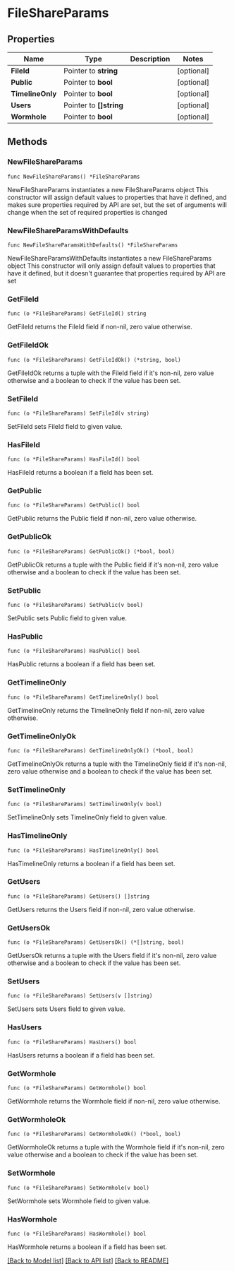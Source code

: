 # FileShareParams

## Properties

Name | Type | Description | Notes
------------ | ------------- | ------------- | -------------
**FileId** | Pointer to **string** |  | [optional] 
**Public** | Pointer to **bool** |  | [optional] 
**TimelineOnly** | Pointer to **bool** |  | [optional] 
**Users** | Pointer to **[]string** |  | [optional] 
**Wormhole** | Pointer to **bool** |  | [optional] 

## Methods

### NewFileShareParams

`func NewFileShareParams() *FileShareParams`

NewFileShareParams instantiates a new FileShareParams object
This constructor will assign default values to properties that have it defined,
and makes sure properties required by API are set, but the set of arguments
will change when the set of required properties is changed

### NewFileShareParamsWithDefaults

`func NewFileShareParamsWithDefaults() *FileShareParams`

NewFileShareParamsWithDefaults instantiates a new FileShareParams object
This constructor will only assign default values to properties that have it defined,
but it doesn't guarantee that properties required by API are set

### GetFileId

`func (o *FileShareParams) GetFileId() string`

GetFileId returns the FileId field if non-nil, zero value otherwise.

### GetFileIdOk

`func (o *FileShareParams) GetFileIdOk() (*string, bool)`

GetFileIdOk returns a tuple with the FileId field if it's non-nil, zero value otherwise
and a boolean to check if the value has been set.

### SetFileId

`func (o *FileShareParams) SetFileId(v string)`

SetFileId sets FileId field to given value.

### HasFileId

`func (o *FileShareParams) HasFileId() bool`

HasFileId returns a boolean if a field has been set.

### GetPublic

`func (o *FileShareParams) GetPublic() bool`

GetPublic returns the Public field if non-nil, zero value otherwise.

### GetPublicOk

`func (o *FileShareParams) GetPublicOk() (*bool, bool)`

GetPublicOk returns a tuple with the Public field if it's non-nil, zero value otherwise
and a boolean to check if the value has been set.

### SetPublic

`func (o *FileShareParams) SetPublic(v bool)`

SetPublic sets Public field to given value.

### HasPublic

`func (o *FileShareParams) HasPublic() bool`

HasPublic returns a boolean if a field has been set.

### GetTimelineOnly

`func (o *FileShareParams) GetTimelineOnly() bool`

GetTimelineOnly returns the TimelineOnly field if non-nil, zero value otherwise.

### GetTimelineOnlyOk

`func (o *FileShareParams) GetTimelineOnlyOk() (*bool, bool)`

GetTimelineOnlyOk returns a tuple with the TimelineOnly field if it's non-nil, zero value otherwise
and a boolean to check if the value has been set.

### SetTimelineOnly

`func (o *FileShareParams) SetTimelineOnly(v bool)`

SetTimelineOnly sets TimelineOnly field to given value.

### HasTimelineOnly

`func (o *FileShareParams) HasTimelineOnly() bool`

HasTimelineOnly returns a boolean if a field has been set.

### GetUsers

`func (o *FileShareParams) GetUsers() []string`

GetUsers returns the Users field if non-nil, zero value otherwise.

### GetUsersOk

`func (o *FileShareParams) GetUsersOk() (*[]string, bool)`

GetUsersOk returns a tuple with the Users field if it's non-nil, zero value otherwise
and a boolean to check if the value has been set.

### SetUsers

`func (o *FileShareParams) SetUsers(v []string)`

SetUsers sets Users field to given value.

### HasUsers

`func (o *FileShareParams) HasUsers() bool`

HasUsers returns a boolean if a field has been set.

### GetWormhole

`func (o *FileShareParams) GetWormhole() bool`

GetWormhole returns the Wormhole field if non-nil, zero value otherwise.

### GetWormholeOk

`func (o *FileShareParams) GetWormholeOk() (*bool, bool)`

GetWormholeOk returns a tuple with the Wormhole field if it's non-nil, zero value otherwise
and a boolean to check if the value has been set.

### SetWormhole

`func (o *FileShareParams) SetWormhole(v bool)`

SetWormhole sets Wormhole field to given value.

### HasWormhole

`func (o *FileShareParams) HasWormhole() bool`

HasWormhole returns a boolean if a field has been set.


[[Back to Model list]](../README.md#documentation-for-models) [[Back to API list]](../README.md#documentation-for-api-endpoints) [[Back to README]](../README.md)


